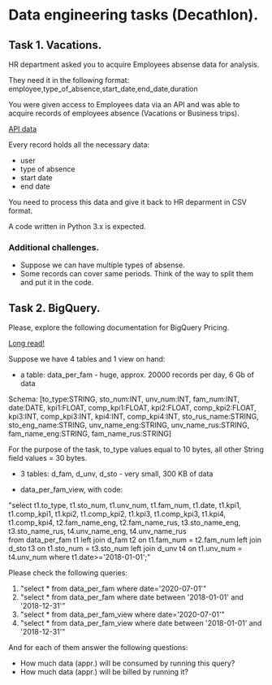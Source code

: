 # Data engineering tasks (Decathlon).
## Task 1. Vacations.
HR department asked you to acquire Employees absense data for analysis.

They need it in the following format:
employee,type_of_absence,start_date,end_date,duration

You were given access to Employees data via an API and was able
to acquire records of employees absence (Vacations or Business trips).

[API data](task1_data/response.data)

Every record holds all the necessary data:
- user
- type of absence
- start date
- end date

You need to process this data and give it back to HR deparment in CSV format.

A code written in Python 3.x is expected.

### Additional challenges.
* Suppose we can have multiple types of absense.
* Some records can cover same periods. Think of the way to split them and put it in the code.



## Task 2. BigQuery.
Please, explore the following documentation for BigQuery Pricing.

[Long read!](https://cloud.google.com/bigquery/pricing#on_demand_pricing)

Suppose we have 4 tables and 1 view on hand:
* a table: data_per_fam - huge, approx. 20000 records per day, 6 Gb of data

Schema:
[to_type:STRING, sto_num:INT, unv_num:INT, fam_num:INT, date:DATE, kpi1:FLOAT, comp_kpi1:FLOAT, kpi2:FLOAT, comp_kpi2:FLOAT, kpi3:INT, comp_kpi3:INT, kpi4:INT, comp_kpi4:INT, sto_rus_name:STRING, sto_eng_name:STRING, unv_name_eng:STRING, unv_name_rus:STRING, fam_name_eng:STRING, fam_name_rus:STRING]

For the purpose of the task, to_type values equal to 10 bytes, all other String field values = 30 bytes.

* 3 tables: d_fam, d_unv, d_sto - very small, 300 KB of data

* data_per_fam_view, with code:

"select 
	t1.to_type, t1.sto_num, t1.unv_num, t1.fam_num, t1.date, 
	t1.kpi1, t1.comp_kpi1, t1.kpi2, t1.comp_kpi2, 
	t1.kpi3, t1.comp_kpi3, t1.kpi4, t1.comp_kpi4,
	t2.fam_name_eng, t2.fam_name_rus, 
	t3.sto_name_eng, t3.sto_name_rus, 
	t4.unv_name_eng, t4.unv_name_rus   
from data_per_fam t1
left join d_fam t2
	on t1.fam_num = t2.fam_num
left join d_sto t3 
	on t1.sto_num = t3.sto_num
left join d_unv t4
	on t1.unv_num  = t4.unv_num 
where t1.date>='2018-01-01';"

Please check the following queries:
1. "select * from data_per_fam where date='2020-07-01'"
2. "select * from data_per_fam where date between '2018-01-01' and '2018-12-31'"
3. "select * from data_per_fam_view where date='2020-07-01'"
4. "select * from data_per_fam_view where date between '2018-01-01' and '2018-12-31'"

And for each of them answer the following questions:
- How much data (appr.) will be consumed by running this query?
- How much data (appr.) will be billed by running it?


